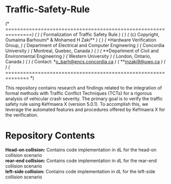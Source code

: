 # Traffic-Safety-Rule
(* ===============================================================*)
(*                                                                *)
(*              Formalization of Traffic Safety Rule              *)
(*                                                                *)
(*        (c) Copyright, Oumaima Barhoumi* & Mohamed H Zaki**     *)
(*                                                                *)
(*                   *Hardware Verification Group,                *)
(*         Department of Electrical and Computer Engineering      *)
(*                       Concordia University                     *) 
(*                    Montreal, Quebec, Canada                    *)
(*                                                                *)
(*        **Department of Civil and Environmental Engineering     *) 
(*                      Western University                        *)
(*	                  London, Ontario, Canada                     *)
(*                                                                *)
(*           Contact:   *<o_barh@encs.concordia.ca>               *) 
(*                      **<mzaki9@uwo.ca>                         *)
(*                                                                *)
(* ============================================================== *)

This repository contains research and findings related to the integration of formal methods with Traffic Conflict Techniques (TCTs) for a rigorous analysis of vehicular crash severity. The primary goal is to verify the traffic safety rule using KeYmaera X (version 5.0.1). To accomplish this, we leverage the automated features and procedures offered by KeYmaera X for the verification.

# Repository Contents
**Head-on collision:** Contains code implementation in dL for the head-on collision scenario      
**rear-end collision:** Contains code implementation in dL for the rear-end collision scenario       
**left-side collision:** Contains code implementation in dL for the left-side collision scenario

